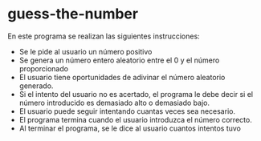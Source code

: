 # guess-the-number
En este programa se realizan las siguientes instrucciones:
- Se le pide al usuario un número positivo
- Se genera un número entero aleatorio entre el 0 y el número proporcionado
- El usuario tiene oportunidades de adivinar el número aleatorio generado.
- Si el intento del usuario no es acertado, el programa le debe decir si el número introducido es demasiado alto o demasiado bajo.
- El usuario puede seguir intentando cuantas veces sea necesario.
- El programa termina cuando el usuario introduzca el número correcto.
- Al terminar el programa, se le dice al usuario cuantos intentos tuvo